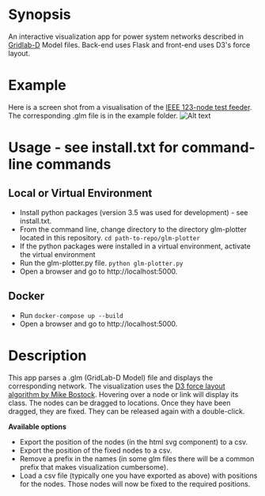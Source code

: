 # Synopsis

An interactive visualization app for power system networks described in [Gridlab-D](http://www.gridlabd.org/) Model files. Back-end uses Flask and front-end uses D3's force layout.

# Example

Here is a screen shot from a visualisation of the [IEEE 123-node test feeder](https://ewh.ieee.org/soc/pes/dsacom/testfeeders/). The corresponding .glm file is in the example folder.
![Alt text](etc/ieee123_example.png?raw=true "IEEE 123 node example")

# Usage - see install.txt for command-line commands

## Local or Virtual Environment

- Install python packages (version 3.5 was used for development) - see install.txt.
- From the command line, change directory to the directory glm-plotter located in this repository. `cd path-to-repo/glm-plotter`
- If the python packages were installed in a virtual environment, activate the virtual environment
- Run the glm-plotter.py file. `python glm-plotter.py`
- Open a browser and go to http://localhost:5000.

## Docker

- Run `docker-compose up --build`
- Open a browser and go to http://localhost:5000.

# Description

This app parses a .glm (GridLab-D Model) file and displays the corresponding network. The visualization uses the [D3 force layout algorithm by Mike Bostock](https://bl.ocks.org/mbostock/4062045).
Hovering over a node or link will display its class. The nodes can be dragged to locations. Once they have been dragged, they are fixed. They can be released again with a double-click.

**Available options**

- Export the position of the nodes (in the html svg component) to a csv.
- Export the position of the fixed nodes to a csv.
- Remove a prefix in the names (in some glm files there will be a common prefix that makes visualization cumbersome).
- Load a csv file (typically one you have exported as above) with positions for the nodes. Those nodes will now be fixed to the required positions.
